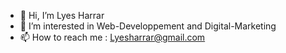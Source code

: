 - 👋 Hi, I’m Lyes Harrar
- 👀 I’m interested in Web-Developpement and Digital-Marketing
- 📫 How to reach me : Lyesharrar@gmail.com

<!---
LyesHarrar/LyesHarrar is a ✨ special ✨ repository because its `README.md` (this file) appears on your GitHub profile.
You can click the Preview link to take a look at your changes.
--->
